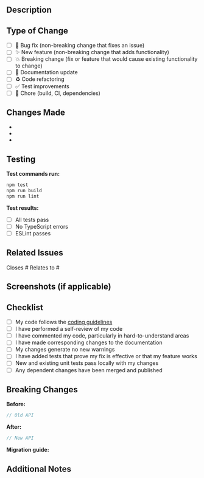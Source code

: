 ## Description

<!-- Provide a brief description of what this PR does -->

## Type of Change

<!-- Mark the relevant option with an "x" -->

- [ ] 🐛 Bug fix (non-breaking change that fixes an issue)
- [ ] ✨ New feature (non-breaking change that adds functionality)
- [ ] 💥 Breaking change (fix or feature that would cause existing functionality to change)
- [ ] 📝 Documentation update
- [ ] ♻️ Code refactoring
- [ ] ✅ Test improvements
- [ ] 🔧 Chore (build, CI, dependencies)

## Changes Made

<!-- List the main changes in this PR -->

-
-
-

## Testing

<!-- Describe how you tested these changes -->

**Test commands run:**
```bash
npm test
npm run build
npm run lint
```

**Test results:**
- [ ] All tests pass
- [ ] No TypeScript errors
- [ ] ESLint passes

## Related Issues

<!-- Link related issues here -->

Closes #
Relates to #

## Screenshots (if applicable)

<!-- Add screenshots if your changes affect the UI or documentation -->

## Checklist

<!-- Mark items with an "x" -->

- [ ] My code follows the [coding guidelines](../CONTRIBUTING.md#coding-guidelines)
- [ ] I have performed a self-review of my code
- [ ] I have commented my code, particularly in hard-to-understand areas
- [ ] I have made corresponding changes to the documentation
- [ ] My changes generate no new warnings
- [ ] I have added tests that prove my fix is effective or that my feature works
- [ ] New and existing unit tests pass locally with my changes
- [ ] Any dependent changes have been merged and published

## Breaking Changes

<!-- If this is a breaking change, describe the impact and migration path -->

**Before:**
```typescript
// Old API
```

**After:**
```typescript
// New API
```

**Migration guide:**
<!-- How should users migrate from the old API to the new one? -->

## Additional Notes

<!-- Any additional information that reviewers should know -->
